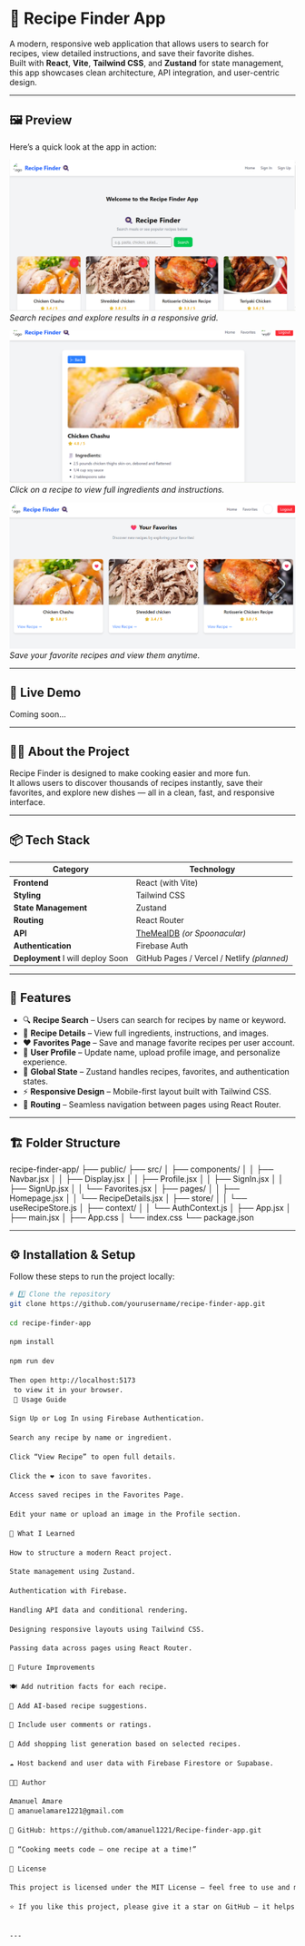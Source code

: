 # 🍳 Recipe Finder App

A modern, responsive web application that allows users to search for recipes, view detailed instructions, and save their favorite dishes.  
Built with **React**, **Vite**, **Tailwind CSS**, and **Zustand** for state management, this app showcases clean architecture, API integration, and user-centric design.

---

## 🖼️ Preview

Here’s a quick look at the app in action:

![Homepage Screenshot](preview/Homepage.png)
*Search recipes and explore results in a responsive grid.*

![Recipe Details Screenshot](preview/Recipe-details.png)  
*Click on a recipe to view full ingredients and instructions.*

![Favorites Screenshot](preview/Favorites.png)  
*Save your favorite recipes and view them anytime.*

---

## 🚀 Live Demo

Coming soon...

---

## 🧑‍💻 About the Project

Recipe Finder is designed to make cooking easier and more fun.  
It allows users to discover thousands of recipes instantly, save their favorites, and explore new dishes — all in a clean, fast, and responsive interface.

---

## 📦 Tech Stack

| Category | Technology |
|-----------|-------------|
| **Frontend** | React (with Vite) |
| **Styling** | Tailwind CSS |
| **State Management** | Zustand |
| **Routing** | React Router |
| **API** | [TheMealDB](https://www.themealdb.com/api.php) *(or Spoonacular)* |
| **Authentication** | Firebase Auth |
| **Deployment**  I will deploy Soon | GitHub Pages / Vercel / Netlify *(planned)* |

---

## 🎯 Features

- 🔍 **Recipe Search** – Users can search for recipes by name or keyword.  
- 📄 **Recipe Details** – View full ingredients, instructions, and images.  
- ❤️ **Favorites Page** – Save and manage favorite recipes per user account.  
- 👤 **User Profile** – Update name, upload profile image, and personalize experience.  
- 🧠 **Global State** – Zustand handles recipes, favorites, and authentication states.  
- ⚡ **Responsive Design** – Mobile-first layout built with Tailwind CSS.  
- 🔄 **Routing** – Seamless navigation between pages using React Router.  

---

## 🏗️ Folder Structure
recipe-finder-app/
├── public/
├── src/
│ ├── components/
│ │ ├── Navbar.jsx
│ │ ├── Display.jsx
│ │ ├── Profile.jsx
│ │ ├── SignIn.jsx
│ │ ├── SignUp.jsx
│ │ └── Favorites.jsx
│ ├── pages/
│ │ ├── Homepage.jsx
│ │ └── RecipeDetails.jsx
│ ├── store/
│ │ └── useRecipeStore.js
│ ├── context/
│ │ └── AuthContext.js
│ ├── App.jsx
│ ├── main.jsx
│ ├── App.css
│ └── index.css
└── package.json

---

## ⚙️ Installation & Setup

Follow these steps to run the project locally:

```bash
# 1️⃣ Clone the repository
git clone https://github.com/yourusername/recipe-finder-app.git

cd recipe-finder-app

npm install

npm run dev

Then open http://localhost:5173
 to view it in your browser.
 🧪 Usage Guide

Sign Up or Log In using Firebase Authentication.

Search any recipe by name or ingredient.

Click “View Recipe” to open full details.

Click the ❤️ icon to save favorites.

Access saved recipes in the Favorites Page.

Edit your name or upload an image in the Profile section.

🧠 What I Learned

How to structure a modern React project.

State management using Zustand.

Authentication with Firebase.

Handling API data and conditional rendering.

Designing responsive layouts using Tailwind CSS.

Passing data across pages using React Router.

🚧 Future Improvements

🍽️ Add nutrition facts for each recipe.

🤖 Add AI-based recipe suggestions.

💬 Include user comments or ratings.

🧾 Add shopping list generation based on selected recipes.

☁️ Host backend and user data with Firebase Firestore or Supabase.

👨‍💻 Author

Amanuel Amare
📧 amanuelamare1221@gmail.com

💼 GitHub: https://github.com/amanuel1221/Recipe-finder-app.git

💬 “Cooking meets code — one recipe at a time!”

🪪 License

This project is licensed under the MIT License — feel free to use and modify it for your own projects.

⭐ If you like this project, please give it a star on GitHub — it helps others find it too!


---

